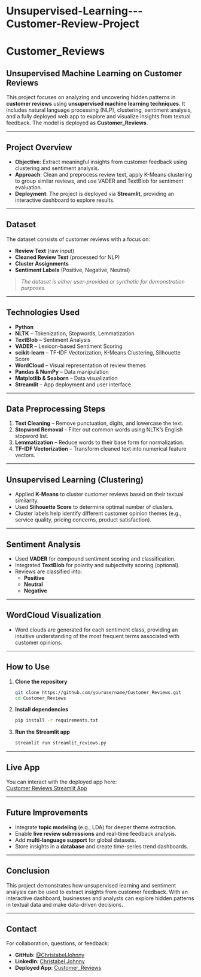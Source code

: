 # Unsupervised-Learning---Customer-Review-Project
# Customer_Reviews

## Unsupervised Machine Learning on Customer Reviews

This project focuses on analyzing and uncovering hidden patterns in **customer reviews** using **unsupervised machine learning techniques**. It includes natural language processing (NLP), clustering, sentiment analysis, and a fully deployed web app to explore and visualize insights from textual feedback. The model is deployed as **Customer_Reviews**.

---

## Project Overview

- **Objective**: Extract meaningful insights from customer feedback using clustering and sentiment analysis.
- **Approach**: Clean and preprocess review text, apply K-Means clustering to group similar reviews, and use VADER and TextBlob for sentiment evaluation.
- **Deployment**: The project is deployed via **Streamlit**, providing an interactive dashboard to explore results.

---

## Dataset

The dataset consists of customer reviews with a focus on:
- **Review Text** (raw input)
- **Cleaned Review Text** (processed for NLP)
- **Cluster Assignments**
- **Sentiment Labels** (Positive, Negative, Neutral)

>  *The dataset is either user-provided or synthetic for demonstration purposes.*

---

## Technologies Used

- **Python**
- **NLTK** – Tokenization, Stopwords, Lemmatization
- **TextBlob** – Sentiment Analysis
- **VADER** – Lexicon-based Sentiment Scoring
- **scikit-learn** – TF-IDF Vectorization, K-Means Clustering, Silhouette Score
- **WordCloud** – Visual representation of review themes
- **Pandas & NumPy** – Data manipulation
- **Matplotlib & Seaborn** – Data visualization
- **Streamlit** – App deployment and user interface

---

## Data Preprocessing Steps

1. **Text Cleaning** – Remove punctuation, digits, and lowercase the text.
2. **Stopword Removal** – Filter out common words using NLTK’s English stopword list.
3. **Lemmatization** – Reduce words to their base form for normalization.
4. **TF-IDF Vectorization** – Transform cleaned text into numerical feature vectors.

---

## Unsupervised Learning (Clustering)

- Applied **K-Means** to cluster customer reviews based on their textual similarity.
- Used **Silhouette Score** to determine optimal number of clusters.
- Cluster labels help identify different customer opinion themes (e.g., service quality, pricing concerns, product satisfaction).

---

## Sentiment Analysis

- Used **VADER** for compound sentiment scoring and classification.
- Integrated **TextBlob** for polarity and subjectivity scoring (optional).
- Reviews are classified into:
  - **Positive**
  - **Neutral**
  - **Negative**

---

## WordCloud Visualization

- Word clouds are generated for each sentiment class, providing an intuitive understanding of the most frequent terms associated with customer opinions.

---

## How to Use

1. **Clone the repository**
   ```bash
   git clone https://github.com/yourusername/Customer_Reviews.git
   cd Customer_Reviews
   ```

2. **Install dependencies**
   ```bash
   pip install -r requirements.txt
   ```

3. **Run the Streamlit app**
   ```bash
   streamlit run streamlit_reviews.py
   ```

---

## Live App

You can interact with the deployed app here:  
[Customer Reviews Streamlit App](http://localhost:8501/)

---

## Future Improvements

- Integrate **topic modeling** (e.g., LDA) for deeper theme extraction.
- Enable **live review submissions** and real-time feedback analysis.
- Add **multi-language support** for global datasets.
- Store insights in a **database** and create time-series trend dashboards.

---

## Conclusion

This project demonstrates how unsupervised learning and sentiment analysis can be used to extract insights from customer feedback. With an interactive dashboard, businesses and analysts can explore hidden patterns in textual data and make data-driven decisions.

---

## Contact

For collaboration, questions, or feedback:

- **GitHub**: [@ChristabelJohnny](https://github.com/ChristabelJohnny)
- **LinkedIn**: [Christabel Johnny](https://www.linkedin.com/in/christabeljohnny)
- **Deployed App**: [Customer_Reviews](http://localhost:8501/)